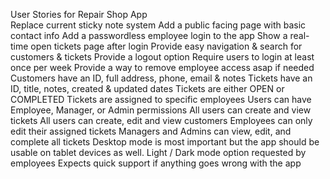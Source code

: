 User Stories for Repair Shop App </br>
 Replace current sticky note system
 Add a public facing page with basic contact info
 Add a passwordless employee login to the app
 Show a real-time open tickets page after login
 Provide easy navigation & search for customers & tickets
 Provide a logout option
 Require users to login at least once per week
 Provide a way to remove employee access asap if needed
 Customers have an ID, full address, phone, email & notes
 Tickets have an ID, title, notes, created & updated dates
 Tickets are either OPEN or COMPLETED
 Tickets are assigned to specific employees
 Users can have Employee, Manager, or Admin permissions
 All users can create and view tickets
 All users can create, edit and view customers
 Employees can only edit their assigned tickets
 Managers and Admins can view, edit, and complete all tickets
 Desktop mode is most important but the app should be usable on tablet devices as well.
 Light / Dark mode option requested by employees
 Expects quick support if anything goes wrong with the app
